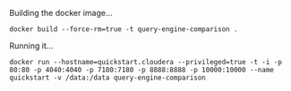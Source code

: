 
Building the docker image...
```
docker build --force-rm=true -t query-engine-comparison .
```

Running it...
```
docker run --hostname=quickstart.cloudera --privileged=true -t -i -p 80:80 -p 4040:4040 -p 7180:7180 -p 8888:8888 -p 10000:10000 --name quickstart -v /data:/data query-engine-comparison
```
